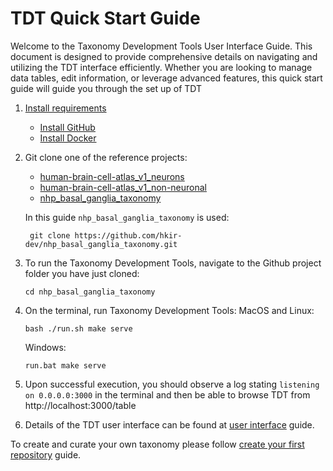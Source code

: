 # TDT Quick Start Guide

Welcome to the Taxonomy Development Tools User Interface Guide. This document is designed to provide comprehensive details on navigating and utilizing the TDT interface efficiently. Whether you are looking to manage data tables, edit information, or leverage advanced features, this quick start guide will guide you through the set up of TDT

1. [Install requirements](https://brain-bican.github.io/taxonomy-development-tools/Build/)
   - [Install GitHub](https://docs.github.com/en/desktop/installing-and-authenticating-to-github-desktop/installing-github-desktop)
   - [Install Docker](https://www.docker.com/products/docker-desktop/)
2. Git clone one of the reference projects:
    - [human-brain-cell-atlas_v1_neurons](https://github.com/brain-bican/human-brain-cell-atlas_v1_neurons)
    - [human-brain-cell-atlas_v1_non-neuronal](https://github.com/brain-bican/human-brain-cell-atlas_v1_non-neuronal)
    - [nhp_basal_ganglia_taxonomy](https://github.com/hkir-dev/nhp_basal_ganglia_taxonomy)
   
   In this guide `nhp_basal_ganglia_taxonomy` is used:
   ```
    git clone https://github.com/hkir-dev/nhp_basal_ganglia_taxonomy.git
   ```
3. To run the Taxonomy Development Tools, navigate to the Github project folder you have just cloned:
    ```
    cd nhp_basal_ganglia_taxonomy
   ```
4. On the terminal, run Taxonomy Development Tools:
    MacOS and Linux:
    ```
    bash ./run.sh make serve
    ```
    
    Windows: 
    ```
    run.bat make serve
    ```
5. Upon successful execution, you should observe a log stating `listening on 0.0.0.0:3000` in the terminal and then be able to browse TDT from http://localhost:3000/table
6. Details of the TDT user interface can be found at [user interface](https://brain-bican.github.io/taxonomy-development-tools/UserInterface/) guide.

To create and curate your own taxonomy please follow [create your first repository](https://brain-bican.github.io/taxonomy-development-tools/NewRepo/) guide.